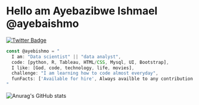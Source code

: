 # Hello am Ayebazibwe Ishmael @ayebaishmo
[![Twitter Badge](https://img.shields.io/badge/-@ayebaishmo-1ca0f1?style=flat-square&labelColor=1ca0f1&logo=twitter&logoColor=white&link=https://twitter.com/ishmo256)](https://twitter.com/ishmo256)

```javascript
const @ayebishmo = "
  I am: "Data scientist" || "data analyst",
  code: [python, R, Tableau, HTML/CSS, Mysql, UI, Bootstrap],
  I like: [God, code, technology, life, movies],
  challenge: "I am learning how to code almost everyday",
  funFacts: ['Available for hire', Always availble to any contribution']
"
```

![Anurag's GitHub stats](https://github-readme-stats.vercel.app/api?username=ayebaishmo&show_icons=true&theme=radical)


